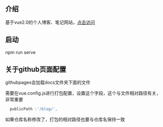## 介绍
基于vue2.0的个人博客、笔记网站，[点击访问](https://morecodebytr.github.io/blog/)

## 启动
npm run serve

## 关于github页面配置

githubpages会加载docs文件夹下面的文件

需要在vue.config.js进行打包配置，设置这个字段，这个与文件相对路径有关，非常重要
```javascript
  publicPath :'/blog/',
```
如果仓库名称修改了，打包的相对路径也要与仓库名保持一致
